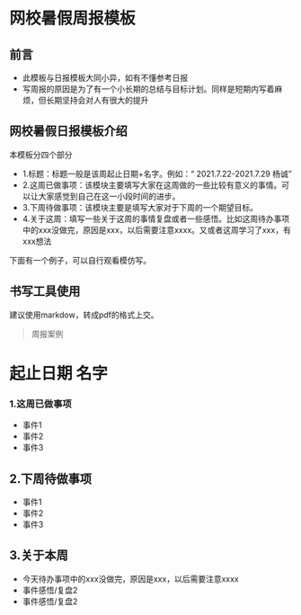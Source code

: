 # 网校暑假周报模板

## 前言

- 此模板与日报模板大同小异，如有不懂参考日报
- 写周报的原因是为了有一个小长期的总结与目标计划。同样是短期内写着麻烦，但长期坚持会对人有很大的提升

## 网校暑假日报模板介绍

本模板分四个部分

- 1.标题：标题一般是该周起止日期+名字。例如：“ 2021.7.22-2021.7.29 杨诚”
- 2.这周已做事项：该模块主要填写大家在这周做的一些比较有意义的事情。可以让大家感觉到自己在这一小段时间的进步。
- 3.下周待做事项：该模块主要是填写大家对于下周的一个期望目标。
- 4.关于这周：填写一些关于这周的事情复盘或者一些感悟。比如这周待办事项中的xxx没做完，原因是xxx，以后需要注意xxxx。又或者这周学习了xxx，有xxx想法

下面有一个例子，可以自行观看模仿写。

## 书写工具使用

建议使用markdow，转成pdf的格式上交。

> 周报案例

# 起止日期 名字

### 1.这周已做事项

- 事件1
- 事件2
- 事件3

## 2.下周待做事项

- 事件1
- 事件2
- 事件3

## 3.关于本周

- 今天待办事项中的xxx没做完，原因是xxx，以后需要注意xxxx
- 事件感悟/复盘2
- 事件感悟/复盘2